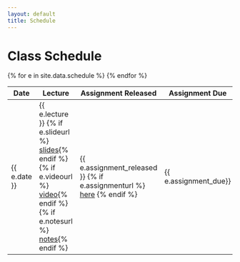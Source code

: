 ```yaml
---
layout: default
title: Schedule
---
```


# Class Schedule

<table>
  <thead>
    <tr>
      <th>Date</th>
      <th>Lecture</th>
      <th>Assignment Released</th>
      <th>Assignment Due</th>
    </tr>
  </thead>
  <tbody>
    {% for e in site.data.schedule %}
    <tr>
      <td>{{ e.date }}</td>
      <td>{{ e.lecture }} {% if e.slideurl %} <a href="{{ e.slideurl }}">slides</a>{% endif %}{% if e.videourl %} <a href="{{ e.videourl }}">video</a>{% endif %} {% if e.notesurl %} <a href="{{ e.notesurl}}">notes</a>{% endif %}</td>
      <td>{{ e.assignment_released }} {% if e.assignmenturl %} <a href="{{ e.assignmenturl }}">here</a> {% endif %}</td>
      <td>{{ e.assignment_due}}</td>
    </tr>
    {% endfor %}
  </tbody>
</table>
